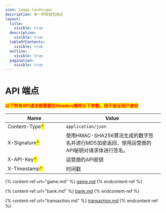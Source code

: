 ```yaml
---
icon: image-landscape
description: 单一转账钱包端点
layout:
  title:
    visible: true
  description:
    visible: true
  tableOfContents:
    visible: true
  outline:
    visible: true
  pagination:
    visible: true
---
```


# API 端点

<mark style="color:red;">**以下所有API请求都需要在Headers携带以下参数，用于验证用户身份**</mark>

<table><thead><tr><th width="173">Name</th><th>Value</th></tr></thead><tbody><tr><td>Content-Type<mark style="color:red;">*</mark></td><td><code>application/json</code></td></tr><tr><td>X-Signature<mark style="color:red;">*</mark></td><td>使用HMAC-SHA256算法生成的数字签名并进行MD5加密返回，使用运营商的API秘钥对请求体进行签名。</td></tr><tr><td>X-API-Key<mark style="color:red;">*</mark></td><td>运营商的API密钥</td></tr><tr><td>X-Timestamp<mark style="color:red;">*</mark></td><td>时间戳</td></tr></tbody></table>



{% content-ref url="game.md" %}
[game.md](game.md)
{% endcontent-ref %}

{% content-ref url="bank.md" %}
[bank.md](bank.md)
{% endcontent-ref %}

{% content-ref url="transaction.md" %}
[transaction.md](transaction.md)
{% endcontent-ref %}
